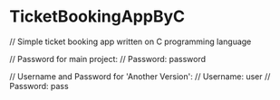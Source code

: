 # TicketBookingAppByC
 // Simple ticket booking app written on C programming language
 
 // Password for main project:
 // Password: password
 
 // Username and Password for 'Another Version':
 // Username: user
 // Password: pass
